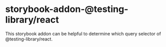 # storybook-addon-@testing-library/react #

This storybook addon can be helpful to determine which query selector of @testing-library/react.
